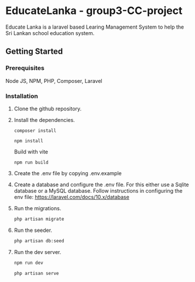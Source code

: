 # EducateLanka - group3-CC-project

Educate Lanka is a laravel based Learing Management System to help the Sri Lankan school education system.

## Getting Started

### Prerequisites

Node JS, NPM, PHP, Composer, Laravel

### Installation

1.  Clone the github repository.

2.  Install the dependencies.

    ```composer
    composer install
    ```

    ```npm
    npm install
    ```

    Build with vite

    ```npm
    npm run build
    ```
3.  Create the .env file by copying .env.example

5.  Create a database and configure the .env file.
    For this either use a Sqlite database or a MySQL database.
    Follow instructions in configuring the env file: https://laravel.com/docs/10.x/database
6.  Run the migrations.
    ```bash
    php artisan migrate
    ```
7.  Run the seeder.

    ```bash
    php artisan db:seed
    ```

8.  Run the dev server.

    ```bash
    npm run dev
    ```

    ```bash
    php artisan serve
    ```
